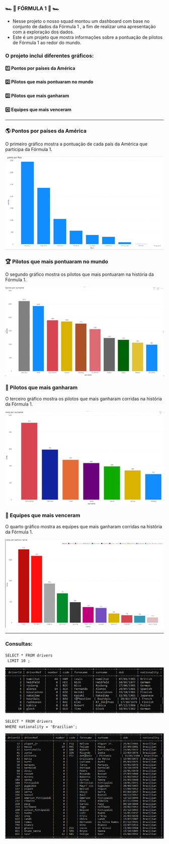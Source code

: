 ### 🏎️ 🏁 FÓRMULA 1 🏁 🏎️
 - Nesse projeto o nosso squad montou um dashboard com base no conjunto de dados da Fórmula 1 , a fim de realizar uma apresentação com a exploração dos dados.  
 - Este é um projeto que mostra informações sobre a pontuação de pilotos de Fórmula 1 ao redor do mundo.


### O projeto inclui diferentes gráficos: 

 #### 1️⃣ Pontos por países da América
 #### 2️⃣ Pilotos que mais pontuaram no mundo  
 #### 3️⃣ Pilotos que mais ganharam  
 #### 4️⃣ Equipes que mais venceram
_______________________________________________________________________________________________________________________________________________________________________

 ### 🌎 Pontos por países da América
O primeiro gráfico mostra a pontuação de cada país da América que participa da Fórmula 1.   

![Pontos por país](https://github.com/poporybr/Projeto-em-Grupo-M4/blob/main/imgsGraficos/pointsPerCountry.png?raw=true)  

### 🏆 Pilotos que mais pontuaram no mundo  
O segundo gráfico mostra os pilotos que mais pontuaram na história da Fórmula 1.  

![Pilotos que mais pontuaram em toda a história da Fórmula 1](https://github.com/poporybr/Projeto-em-Grupo-M4/blob/main/imgsGraficos/pilotosqueMaisPontuarammundo.png?raw=true)  

### 🥇 Pilotos que mais ganharam
O terceiro gráfico mostra os pilotos que mais ganharam corridas na história da Fórmula 1.   

![Pilotos que mais ganharam](https://github.com/poporybr/Projeto-em-Grupo-M4/blob/main/imgsGraficos/pilotosQueMaisganharam.png?raw=true)

###  👥  Equipes que mais venceram 
O quarto gráfico mostra as equipes  que mais ganharam corridas na história da Fórmula 1.   

![Equipes que mais venceram](https://github.com/poporybr/Projeto-em-Grupo-M4/blob/main/imgsGraficos/ScuderiaVictorious.png?raw=true)

_______________________________________________________________________________________________________________________________________________________________________
### Consultas:  
``SELECT * FROM drivers``  
`` LIMIT 10 ;``  

![Informações dos 10 primeiros pilotos](https://github.com/poporybr/Projeto-em-Grupo-M4/blob/main/imgsBancoDeDados/infoDrivers.png?raw=true)

``SELECT * FROM drivers ``  
``WHERE nationality = 'Brazilian';``  

![Todos os pilotos brasileiros](https://github.com/poporybr/Projeto-em-Grupo-M4/blob/main/imgsBancoDeDados/infoDriversBrazilians.png?raw=true)

